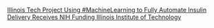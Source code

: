 [Illinois Tech Project Using #MachineLearning to Fully Automate Insulin Delivery Receives NIH Funding   Illinois Institute of Technology ](https://qi.tc/qi/110137)